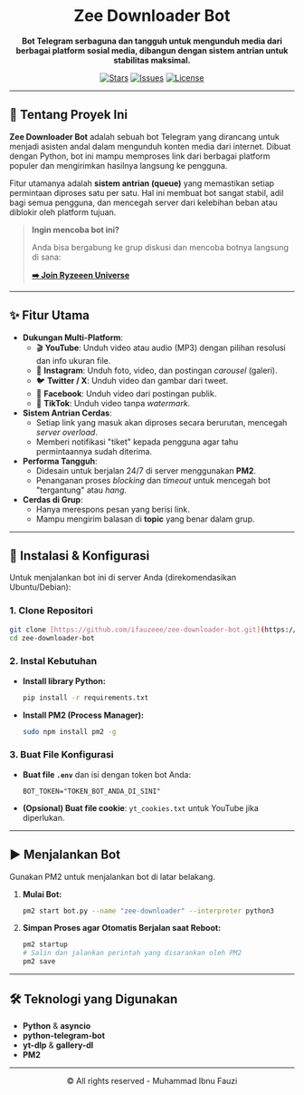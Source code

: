 <div align="center">
  <h1>Zee Downloader Bot</h1>
  <p>
    <b>Bot Telegram serbaguna dan tangguh untuk mengunduh media dari berbagai platform sosial media, dibangun dengan sistem antrian untuk stabilitas maksimal.</b>
  </p>
  <p>
    <a href="https://github.com/ifauzeee/zee-downloader-bot/stargazers"><img src="https://img.shields.io/github/stars/ifauzeee/zee-downloader-bot?style=for-the-badge&color=ffd000" alt="Stars"></a>
    <a href="https://github.com/ifauzeee/zee-downloader-bot/issues"><img src="https://img.shields.io/github/issues/ifauzeee/zee-downloader-bot?style=for-the-badge&color=ff6252" alt="Issues"></a>
    <a href="https://github.com/ifauzeee/zee-downloader-bot/blob/main/LICENSE"><img src="https://img.shields.io/github/license/ifauzeee/zee-downloader-bot?style=for-the-badge&color=00aeff" alt="License"></a>
  </p>
</div>

---

## 📖 Tentang Proyek Ini

**Zee Downloader Bot** adalah sebuah bot Telegram yang dirancang untuk menjadi asisten andal dalam mengunduh konten media dari internet. Dibuat dengan Python, bot ini mampu memproses link dari berbagai platform populer dan mengirimkan hasilnya langsung ke pengguna.

Fitur utamanya adalah **sistem antrian (queue)** yang memastikan setiap permintaan diproses satu per satu. Hal ini membuat bot sangat stabil, adil bagi semua pengguna, dan mencegah server dari kelebihan beban atau diblokir oleh platform tujuan.

> **Ingin mencoba bot ini?**
>
> Anda bisa bergabung ke grup diskusi dan mencoba botnya langsung di sana:
>
> **[➡️ Join Ryzeeen Universe](https://t.me/RyzeeenUniverse)**

---

## ✨ Fitur Utama

- **Dukungan Multi-Platform**:
  - 🎬 **YouTube**: Unduh video atau audio (MP3) dengan pilihan resolusi dan info ukuran file.
  - 📸 **Instagram**: Unduh foto, video, dan postingan *carousel* (galeri).
  - 🐦 **Twitter / X**: Unduh video dan gambar dari tweet.
  - 📘 **Facebook**: Unduh video dari postingan publik.
  - 🎵 **TikTok**: Unduh video tanpa *watermark*.
- **Sistem Antrian Cerdas**:
  - Setiap link yang masuk akan diproses secara berurutan, mencegah *server overload*.
  - Memberi notifikasi "tiket" kepada pengguna agar tahu permintaannya sudah diterima.
- **Performa Tangguh**:
  - Didesain untuk berjalan 24/7 di server menggunakan **PM2**.
  - Penanganan proses *blocking* dan *timeout* untuk mencegah bot "tergantung" atau *hang*.
- **Cerdas di Grup**:
  - Hanya merespons pesan yang berisi link.
  - Mampu mengirim balasan di **topic** yang benar dalam grup.

---

## 🚀 Instalasi & Konfigurasi

Untuk menjalankan bot ini di server Anda (direkomendasikan Ubuntu/Debian):

### 1. **Clone Repositori**
```bash
git clone [https://github.com/ifauzeee/zee-downloader-bot.git](https://github.com/ifauzeee/zee-downloader-bot.git)
cd zee-downloader-bot
```

### 2. **Instal Kebutuhan**
- **Install library Python:**
  ```bash
  pip install -r requirements.txt
  ```
- **Install PM2 (Process Manager):**
  ```bash
  sudo npm install pm2 -g
  ```

### 3. **Buat File Konfigurasi**
- **Buat file `.env`** dan isi dengan token bot Anda:
  ```
  BOT_TOKEN="TOKEN_BOT_ANDA_DI_SINI"
  ```
- **(Opsional) Buat file cookie**: `yt_cookies.txt` untuk YouTube jika diperlukan.

---

## ▶️ Menjalankan Bot

Gunakan PM2 untuk menjalankan bot di latar belakang.

1.  **Mulai Bot:**
    ```bash
    pm2 start bot.py --name "zee-downloader" --interpreter python3
    ```

2.  **Simpan Proses agar Otomatis Berjalan saat Reboot:**
    ```bash
    pm2 startup
    # Salin dan jalankan perintah yang disarankan oleh PM2
    pm2 save
    ```

---

## 🛠️ Teknologi yang Digunakan

- **Python** & **asyncio**
- **python-telegram-bot**
- **yt-dlp** & **gallery-dl**
- **PM2**

---

<div align="center">
  © All rights reserved - Muhammad Ibnu Fauzi
</div>
